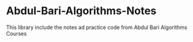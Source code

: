 # Abdul-Bari-Algorithms-Notes
This library include the notes ad practice code from Abdul Bari Algorithms Courses
